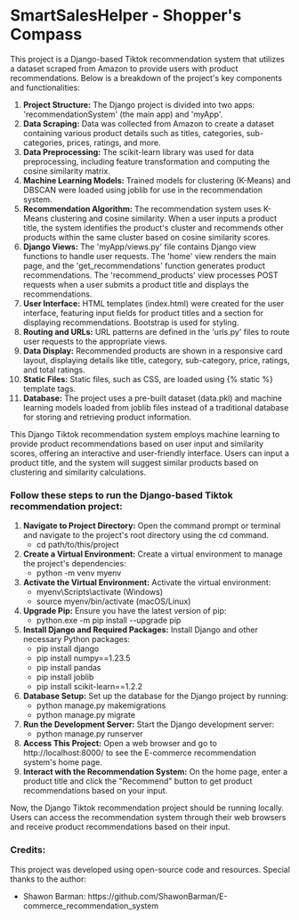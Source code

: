 # SmartSalesHelper - Shopper's Compass
<p>This project is a Django-based Tiktok recommendation system that utilizes a dataset scraped from Amazon to provide users with product recommendations. Below is a breakdown of the project's key components and functionalities:</p>

<ol>
  <li><strong>Project Structure:</strong> The Django project is divided into two apps: 'recommendationSystem' (the main app) and 'myApp'.</li>
  <li><strong>Data Scraping:</strong> Data was collected from Amazon to create a dataset containing various product details such as titles, categories, sub-categories, prices, ratings, and more. </li>
  <li><strong>Data Preprocessing:</strong> The scikit-learn library was used for data preprocessing, including feature transformation and computing the cosine similarity matrix.</li>
  <li><strong>Machine Learning Models:</strong> Trained models for clustering (K-Means) and DBSCAN were loaded using joblib for use in the recommendation system.</li>
  <li><strong>Recommendation Algorithm:</strong> The recommendation system uses K-Means clustering and cosine similarity. When a user inputs a product title, the system identifies the product's cluster and recommends other products within the same cluster based on cosine similarity scores.</li>
  <li><strong>Django Views:</strong> The 'myApp/views.py' file contains Django view functions to handle user requests. The 'home' view renders the main page, and the 'get_recommendations' function generates product recommendations. The 'recommend_products' view processes POST requests when a user submits a product title and displays the recommendations.</li>
  <li><strong>User Interface:</strong> HTML templates (index.html) were created for the user interface, featuring input fields for product titles and a section for displaying recommendations. Bootstrap is used for styling.</li>
  <li><strong>Routing and URLs:</strong> URL patterns are defined in the 'urls.py' files to route user requests to the appropriate views.</li>
  <li><strong>Data Display:</strong> Recommended products are shown in a responsive card layout, displaying details like title, category, sub-category, price, ratings, and total ratings.</li>
  <li><strong>Static Files:</strong> Static files, such as CSS, are loaded using {% static %} template tags.</li>
  <li><strong>Database:</strong> The project uses a pre-built dataset (data.pkl) and machine learning models loaded from joblib files instead of a traditional database for storing and retrieving product information.</li>
</ol>

<p>This Django Tiktok recommendation system employs machine learning to provide product recommendations based on user input and similarity scores, offering an interactive and user-friendly interface. Users can input a product title, and the system will suggest similar products based on clustering and similarity calculations.</p>

<h3> Follow these steps to run the Django-based Tiktok recommendation project:</h3>

<ol>
  <li><strong>Navigate to Project Directory:</strong> Open the command prompt or terminal and navigate to the project's root directory using the cd command. 
  <ul>
    <li>cd path/to/this/project</li>
  </ul>
  </li>
  <li><strong>Create a Virtual Environment:</strong> Create a virtual environment to manage the project's dependencies:
  <ul>
    <li>python -m venv myenv</li>
  </ul>
  </li>
  <li><strong>Activate the Virtual Environment:</strong> Activate the virtual environment:
  <ul>
    <li>myenv\Scripts\activate   (Windows)</li>
    <li>source myenv/bin/activate   (macOS/Linux)</li>
  </ul>
  </li>
  <li><strong>Upgrade Pip:</strong> Ensure you have the latest version of pip:
  <ul>
    <li>python.exe -m pip install --upgrade pip</li>
  </ul>
  </li>
  <li><strong>Install Django and Required Packages:</strong> Install Django and other necessary Python packages:
  <ul>
    <li>pip install django</li>
    <li>pip install numpy==1.23.5</li>
    <li>pip install pandas</li>
    <li>pip install joblib</li>
    <li>pip install scikit-learn==1.2.2</li>
  </ul>
  </li>
  <li><strong>Database Setup:</strong> Set up the database for the Django project by running:
  <ul>
    <li>python manage.py makemigrations</li>
    <li>python manage.py migrate</li>
  </ul>
  </li>
  <li><strong>Run the Development Server:</strong> Start the Django development server:
  <ul>
    <li>python manage.py runserver</li>
  </ul>
  </li>
  <li><strong>Access This Project:</strong> Open a web browser and go to http://localhost:8000/ to see the E-commerce recommendation system's home page.</li>
  <li><strong>Interact with the Recommendation System:</strong> On the home page, enter a product title and click the "Recommend" button to get product recommendations based on your input.</li>
</ol>

<p>Now, the Django Tiktok recommendation project should be running locally. Users can access the recommendation system through their web browsers and receive product recommendations based on their input.</p>

<h3> Credits: </h3>
<p>This project was developed using open-source code and resources. Special thanks to the author:</p>
<ul>
  <li>Shawon Barman: https://github.com/ShawonBarman/E-commerce_recommendation_system </li>
</ul>